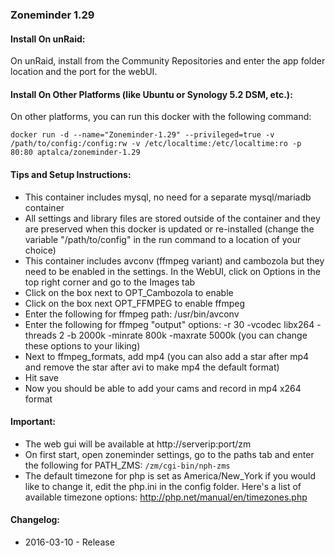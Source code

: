 ### Zoneminder 1.29

#### Install On unRaid:

On unRaid, install from the Community Repositories and enter the app folder location and the port for the webUI.


#### Install On Other Platforms (like Ubuntu or Synology 5.2 DSM, etc.):

On other platforms, you can run this docker with the following command:

```
docker run -d --name="Zoneminder-1.29" --privileged=true -v /path/to/config:/config:rw -v /etc/localtime:/etc/localtime:ro -p 80:80 aptalca/zoneminder-1.29
```

#### Tips and Setup Instructions:
- This container includes mysql, no need for a separate mysql/mariadb container
- All settings and library files are stored outside of the container and they are preserved when this docker is updated or re-installed (change the variable "/path/to/config" in the run command to a location of your choice)
- This container includes avconv (ffmpeg variant) and cambozola but they need to be enabled in the settings. In the WebUI, click on Options in the top right corner and go to the Images tab
- Click on the box next to OPT_Cambozola to enable
- Click on the box next OPT_FFMPEG to enable ffmpeg
- Enter the following for ffmpeg path: /usr/bin/avconv
- Enter the following for ffmpeg "output" options: -r 30 -vcodec libx264 -threads 2 -b 2000k -minrate 800k -maxrate 5000k (you can change these options to your liking)
- Next to ffmpeg_formats, add mp4 (you can also add a star after mp4 and remove the star after avi to make mp4 the default format)
- Hit save
- Now you should be able to add your cams and record in mp4 x264 format

#### Important:
- The web gui will be available at http://serverip:port/zm
- On first start, open zoneminder settings, go to the paths tab and enter the following for PATH_ZMS: ```/zm/cgi-bin/nph-zms```
- The default timezone for php is set as America/New_York if you would like to change it, edit the php.ini in the config folder. Here's a list of available timezone options: http://php.net/manual/en/timezones.php

#### Changelog:  
- 2016-03-10 - Release

